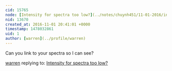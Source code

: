 ```yaml
---
cid: 15765
node: [Intensity for spectra too low?](../notes/chuynh451/11-01-2016/intensity-for-spectra-too-low)
nid: 13670
created_at: 2016-11-01 20:41:01 +0000
timestamp: 1478032861
uid: 1
author: [warren](../profile/warren)
---
```


Can you link to your spectra so I can see?

[warren](../profile/warren) replying to: [Intensity for spectra too low?](../notes/chuynh451/11-01-2016/intensity-for-spectra-too-low)

